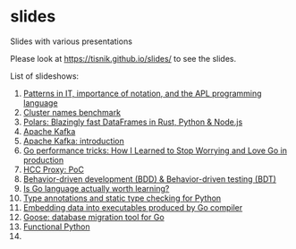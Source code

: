 # slides

Slides with various presentations

Please look at https://tisnik.github.io/slides/ to see the slides.

List of slideshows:

1. [Patterns in IT, importance of notation, and the APL programming language](https://tisnik.github.io/slides/notation_apl.html#/)
2. [Cluster names benchmark](https://tisnik.github.io/slides/cluster_names.html#/)
3. [Polars: Blazingly fast DataFrames in Rust, Python & Node.js](https://tisnik.github.io/slides/polars.html#/)
4. [Apache Kafka](https://tisnik.github.io/slides/kafka.html#/)
5. [Apache Kafka: introduction](https://tisnik.github.io/slides/kafka_introduction.html#/)
6. [Go performance tricks: How I Learned to Stop Worrying and Love Go in production](https://tisnik.github.io/slides/go_performance.html#/)
7. [HCC Proxy: PoC](https://tisnik.github.io/slides/hccp.html#/)
8. [Behavior-driven development (BDD) & Behavior-driven testing (BDT)](https://tisnik.github.io/slides/BDD.html#/)
9. [Is Go language actually worth learning?](https://tisnik.github.io/slides/go.html#/)
10. [Type annotations and static type checking for Python](https://tisnik.github.io/slides/mypy.html#/)
11. [Embedding data into executables produced by Go compiler](https://tisnik.github.io/slides/embedding_data_into_binary.html#/)
12. [Goose: database migration tool for Go](https://tisnik.github.io/slides/goose.html#/)
13. [Functional Python](https://tisnik.github.io/slides/functional_python.html#/)
14. [](https://tisnik.github.io/slides/#/)
